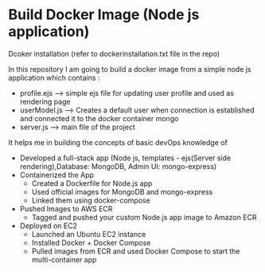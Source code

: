 # Build Docker Image (Node js application)

Dcoker installation (refer to dockerinstallation.txt file in the repo)

In this repository I am going to build a docker image from a simple node js application which contains : </br>

- profile.ejs --> simple ejs file for updating user profile and used as rendering page
- userModel.js --> Creates a default user when connection is established and connected it to the docker container mongo
- server.js --> main file of the project

It helps me in building the concepts of basic devOps knowledge of 

- Developed a full-stack app (Node js, templates - ejs(Server side rendering),Database: MongoDB, Admin UI: mongo-express)
- Containerized the App
  - Created a Dockerfile for  Node.js app
  - Used official images for MongoDB and mongo-express
  - Linked them using docker-compose
- Pushed Images to AWS ECR
   - Tagged and pushed your custom Node.js app image to Amazon ECR
- Deployed on EC2
  - Launched an Ubuntu EC2 instance
  - Installed Docker + Docker Compose
  - Pulled images from ECR and used Docker Compose to start the multi-container app

